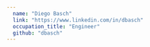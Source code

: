 ```yaml
---
  name: "Diego Basch"
  link: "https://www.linkedin.com/in/dbasch"
  occupation_title: "Engineer"
  github: "dbasch"
---
```

